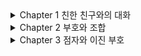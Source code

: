<details>
<summary>Chapter 1 친한 친구와의 대화</summary>

모스 부호의 간단한 소개

</details>

<details>
<summary>Chapter 2 부호와 조합</summary>

모스 부호의 조합

2의 중요성

</details>

<details>
<summary>Chapter 3 점자와 이진 부호</summary>

점자에도 적용되는 2(Binary)

</details>